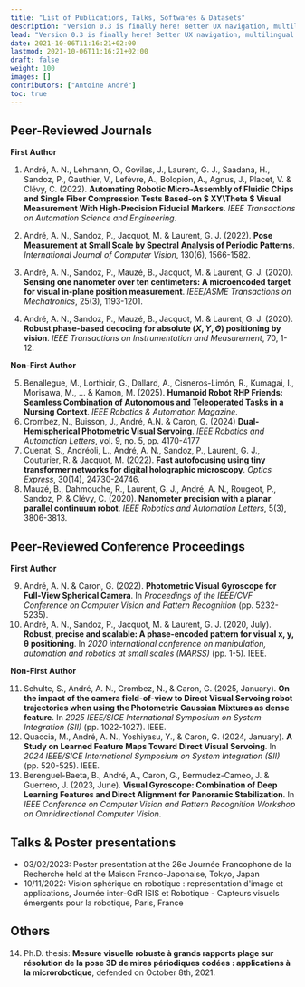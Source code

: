 ```yaml
---
title: "List of Publications, Talks, Softwares & Datasets"
description: "Version 0.3 is finally here! Better UX navigation, multilingual and i18n support, versioned documentation support, dismissible global alert, Mermaid diagrams and visualizations, and more!"
lead: "Version 0.3 is finally here! Better UX navigation, multilingual and i18n support, versioned documentation support, dismissible global alert, Mermaid diagrams and visualizations, and more!"
date: 2021-10-06T11:16:21+02:00
lastmod: 2021-10-06T11:16:21+02:00
draft: false
weight: 100
images: []
contributors: ["Antoine André"]
toc: true
---
```


## Peer-Reviewed Journals

**First Author**

1. André, A. N., Lehmann, O., Govilas, J., Laurent, G. J., Saadana, H., Sandoz, P., Gauthier, V., Lefèvre, A., Bolopion, A., Agnus, J., Placet, V. & Clévy, C. (2022). **Automating Robotic Micro-Assembly of Fluidic Chips and Single Fiber Compression Tests Based-on $ XY\Theta $ Visual Measurement With High-Precision Fiducial Markers**. _IEEE Transactions on Automation Science and Engineering_.

2. André, A. N., Sandoz, P., Jacquot, M. & Laurent, G. J. (2022). **Pose Measurement at Small Scale by Spectral Analysis of Periodic Patterns**. _International Journal of Computer Vision_, 130(6), 1566-1582.
3. André, A. N., Sandoz, P., Mauzé, B., Jacquot, M. & Laurent, G. J. (2020). **Sensing one nanometer over ten centimeters: A microencoded target for visual in-plane position measurement**. _IEEE/ASME Transactions on Mechatronics_, 25(3), 1193-1201.
4. André, A. N., Sandoz, P., Mauzé, B., Jacquot, M. & Laurent, G. J. (2020). **Robust phase-based decoding for absolute $(X,Y,\Theta)$ positioning by vision**. _IEEE Transactions on Instrumentation and Measurement_, 70, 1-12.

**Non-First Author**

5. Benallegue, M., Lorthioir, G., Dallard, A., Cisneros-Limón, R., Kumagai, I., Morisawa, M., ... & Kamon, M. (2025). **Humanoid Robot RHP Friends: Seamless Combination of Autonomous and Teleoperated Tasks in a Nursing Context**. _IEEE Robotics & Automation Magazine_.
6. Crombez, N., Buisson, J., André, A.N. & Caron, G. (2024) **Dual-Hemispherical Photometric Visual Servoing**. _IEEE Robotics and Automation Letters_, vol. 9, no. 5, pp. 4170-4177
7. Cuenat, S., Andréoli, L., André, A. N., Sandoz, P., Laurent, G. J., Couturier, R. & Jacquot, M. (2022). **Fast autofocusing using tiny transformer networks for digital holographic microscopy**. _Optics Express_, 30(14), 24730-24746.
8. Mauzé, B., Dahmouche, R., Laurent, G. J., André, A. N., Rougeot, P., Sandoz, P. & Clévy, C. (2020). **Nanometer precision with a planar parallel continuum robot**. _IEEE Robotics and Automation Letters_, 5(3), 3806-3813.

## Peer-Reviewed Conference Proceedings

**First Author**

9. André, A. N. & Caron, G. (2022). **Photometric Visual Gyroscope for Full-View Spherical Camera**. In _Proceedings of the IEEE/CVF Conference on Computer Vision and Pattern Recognition_ (pp. 5232-5235).
10. André, A. N., Sandoz, P., Jacquot, M. & Laurent, G. J. (2020, July). **Robust, precise and scalable: A phase-encoded pattern for visual x, y, θ positioning**. In _2020 international conference on manipulation, automation and robotics at small scales (MARSS)_ (pp. 1-5). IEEE.

**Non-First Author**

11. Schulte, S., André, A. N., Crombez, N., & Caron, G. (2025, January). **On the impact of the camera field-of-view to Direct Visual Servoing robot trajectories when using the Photometric Gaussian Mixtures as dense feature**. In _2025 IEEE/SICE International Symposium on System Integration (SII)_ (pp. 1022-1027). IEEE.
12. Quaccia, M., André, A. N., Yoshiyasu, Y., & Caron, G. (2024, January). **A Study on Learned Feature Maps Toward Direct Visual Servoing**. In _2024 IEEE/SICE International Symposium on System Integration (SII)_ (pp. 520-525). IEEE.
13. Berenguel-Baeta, B., André, A., Caron, G., Bermudez-Cameo, J. & Guerrero, J. (2023, June). **Visual Gyroscope: Combination of Deep Learning Features and Direct Alignment for Panoramic Stabilization**. In _IEEE Conference on Computer Vision and Pattern Recognition Workshop on Omnidirectional Computer Vision_.

## Talks & Poster presentations

- 03/02/2023: Poster presentation at the 26e Journée Francophone de la Recherche held at the Maison Franco-Japonaise, Tokyo, Japan
- 10/11/2022: Vision sphérique en robotique : représentation d'image et applications, Journée inter-GdR ISIS et Robotique - Capteurs visuels émergents pour la robotique, Paris, France

## Others

14. Ph.D. thesis: **Mesure visuelle robuste à grands rapports plage sur résolution de la pose 3D de mires périodiques codées : applications à la microrobotique**, defended on October 8th, 2021.
